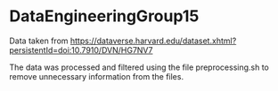 # DataEngineeringGroup15
Data taken from https://dataverse.harvard.edu/dataset.xhtml?persistentId=doi:10.7910/DVN/HG7NV7

The data was processed and filtered using the file preprocessing.sh to remove unnecessary information from the files. 
